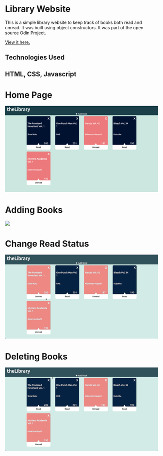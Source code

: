 # Library Website

This is a simple library website to keep track of books both read and unread. It was built using object constructors. 
It was part of the open source Odin Project. 

<a href="https://ricardo-gonzalez-villegas.github.io/library/index.html">View it here.</a>

<h2>Technologies Used<h2/>
<p>HTML, CSS, Javascript</p>

<h1>Home Page</h1>

<img src="/img/library.png"/>

<h1>Adding Books</h1>

<img src="/img/add_book.gif" />

<h1>Change Read Status</h1>

<img src="/img/read_status.gif" />

<h1>Deleting Books</h1>

<img src="/img/delete_book.gif" />
